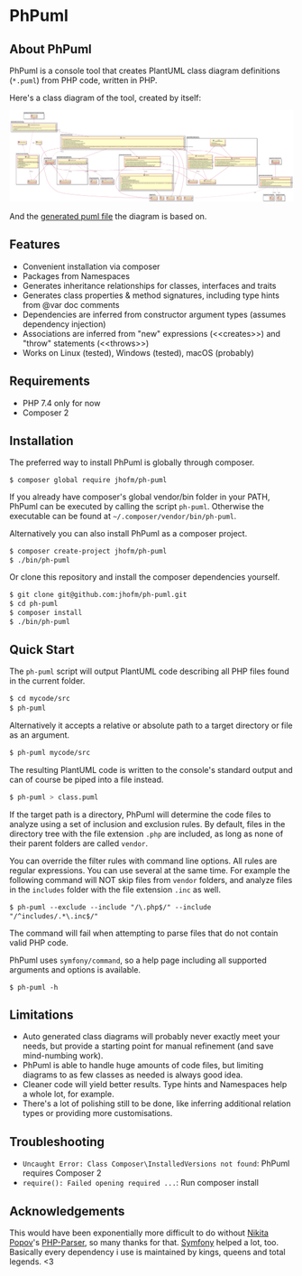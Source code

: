 # PhPuml

## About PhPuml

PhPuml is a console tool that creates PlantUML class diagram definitions (`*.puml`) from PHP code, written in PHP.

Here's a class diagram of the tool, created by itself:

![PhPuml class diagram](./doc/img/ph-puml.svg)

And the [generated puml file](./doc/src/ph-puml.puml) the diagram is based on.

## Features

 * Convenient installation via composer
 * Packages from Namespaces
 * Generates inheritance relationships for classes, interfaces and traits
 * Generates class properties & method signatures, including type hints from @var doc comments
 * Dependencies are inferred from constructor argument types (assumes dependency injection)
 * Associations are inferred from "new" expressions (\<\<creates\>\>) and "throw" statements (\<\<throws\>\>)   
 * Works on Linux (tested), Windows (tested), macOS (probably)

## Requirements

 * PHP 7.4 only for now
 * Composer 2

## Installation

The preferred way to install PhPuml is globally through composer.

```console
$ composer global require jhofm/ph-puml
```

If you already have composer's global vendor/bin folder in your PATH, PhPuml can be executed by calling the script ```ph-puml```.
Otherwise the executable can be found at ``~/.composer/vendor/bin/ph-puml``.

Alternatively you can also install PhPuml as a composer project.

```console
$ composer create-project jhofm/ph-puml
$ ./bin/ph-puml
```

Or clone this repository and install the composer dependencies yourself.

```console
$ git clone git@github.com:jhofm/ph-puml.git
$ cd ph-puml
$ composer install
$ ./bin/ph-puml
```  

## Quick Start

The `ph-puml` script will output PlantUML code describing all PHP files found in the current 
folder. 

```bash
$ cd mycode/src
$ ph-puml 
```

Alternatively it accepts a relative or absolute path to a target directory or file as an argument.

```bash
$ ph-puml mycode/src
```

The resulting PlantUML code is written to the console's standard output and can of course be piped into a file instead.

```bash
$ ph-puml > class.puml
```

If the target path is a directory, PhPuml will determine the code files to analyze using a set of inclusion and exclusion rules.
By default, files in the directory tree with the file extension `.php` are included, as long as none of their parent folders are called `vendor`.
 
You can override the filter rules with command line options. All rules are regular expressions. You can use several at the same time.
For example the following command will NOT skip files from `vendor` folders, and analyze files in the `includes` folder with the file extension `.inc` as well.  
```console
$ ph-puml --exclude --include "/\.php$/" --include "/^includes/.*\.inc$/"
```

The command will fail when attempting to parse files that do not contain valid PHP code.
   
PhPuml uses `symfony/command`, so a help page including all supported arguments and options is available.   

```console
$ ph-puml -h
```

## Limitations

* Auto generated class diagrams will probably never exactly meet your needs, but provide a starting point for manual refinement (and save mind-numbing work).
* PhPuml is able to handle huge amounts of code files, but limiting diagrams to as few classes as needed is always good idea.
* Cleaner code will yield better results. Type hints and Namespaces help a whole lot, for example.
* There's a lot of polishing still to be done, like inferring additional relation types or providing more customisations. 

## Troubleshooting

* `Uncaught Error: Class Composer\InstalledVersions not found`: PhPuml requires Composer 2
* `require(): Failed opening required ...`: Run composer install 

## Acknowledgements

This would have been exponentially more difficult to do without [Nikita Popov](https://github.com/nikic)'s [PHP-Parser](https://github.com/nikic/PHP-Parser),
so many thanks for that. [Symfony](https://github.com/symfony) helped a lot, too. 
Basically every dependency i use is maintained by kings, queens and total legends. <3  

